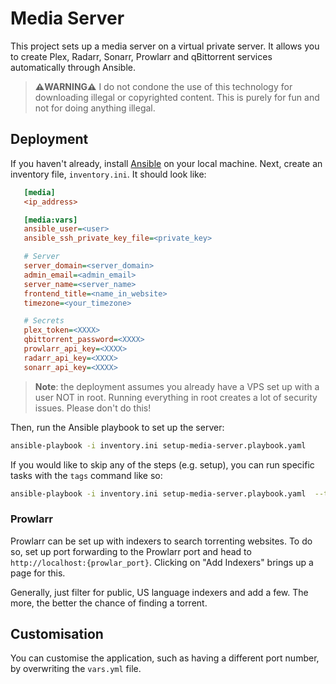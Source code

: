 # Media Server

This project sets up a media server on a virtual private server. It allows you to create Plex, Radarr, Sonarr, Prowlarr
and qBittorrent services automatically through Ansible.

> **⚠️WARNING⚠️** I do not condone the use of this technology for downloading illegal or copyrighted content. This is
> purely for fun and not for doing anything illegal.

## Deployment

If you haven't already, install [Ansible](https://docs.ansible.com/ansible/latest/index.html) on your local machine. Next, create an inventory file, `inventory.ini`. It should look like:

```ini
   [media]
   <ip_address>

   [media:vars]
   ansible_user=<user>
   ansible_ssh_private_key_file=<private_key>

   # Server
   server_domain=<server_domain>
   admin_email=<admin_email>
   server_name=<server_name>
   frontend_title=<name_in_website>
   timezone=<your_timezone>

   # Secrets
   plex_token=<XXXX>
   qbittorrent_password=<XXXX>
   prowlarr_api_key=<XXXX>
   radarr_api_key=<XXXX>
   sonarr_api_key=<XXXX>
```

> **Note**: the deployment assumes you already have a VPS set up with a user NOT in root. Running everything in root
> creates a lot of security issues. Please don't do this!

Then, run the Ansible playbook to set up the server:

```zsh
ansible-playbook -i inventory.ini setup-media-server.playbook.yaml
```

If you would like to skip any of the steps (e.g. setup), you can run specific tasks with the `tags` command like so:

```zsh
ansible-playbook -i inventory.ini setup-media-server.playbook.yaml  --tags frontend
```

### Prowlarr

Prowlarr can be set up with indexers to search torrenting websites. To do so, set up port forwarding to the Prowlarr
port and head to `http://localhost:{prowlar_port}`. Clicking on "Add Indexers" brings up a page for this.

 Generally, just filter for public, US language indexers and add a few. The more, the better the chance of finding a torrent.

## Customisation

You can customise the application, such as having a different port number, by overwriting the `vars.yml` file.
